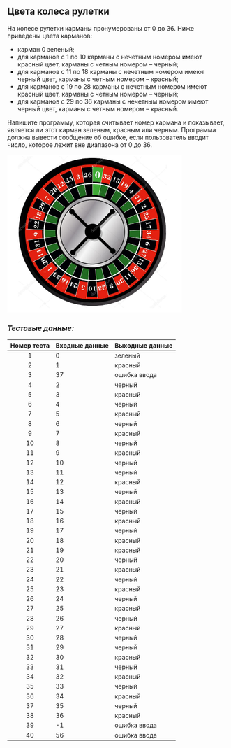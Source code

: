 ## Цвета колеса рулетки

На колесе рулетки карманы пронумерованы от 0 до 36. Ниже приведены цвета карманов:

- карман 0 зеленый;
- для карманов с 1 по 10 карманы с нечетным номером имеют красный цвет, карманы с четным номером – черный;
- для карманов с 11 по 18 карманы с нечетным номером имеют черный цвет, карманы с четным номером – красный;
- для карманов с 19 по 28 карманы с нечетным номером имеют красный цвет, карманы с четным номером – черный;
- для карманов с 29 по 36 карманы с нечетным номером имеют черный цвет, карманы с четным номером – красный.

Напишите программу, которая считывает номер кармана и показывает, является ли этот карман зеленым, красным или черным. Программа должна вывести сообщение об ошибке, если пользователь вводит число, которое лежит вне диапазона от 0 до 36.

<img src="/img/problem4.3.9.png" alt="Цвета колеса рулетки" width="400">

<br>

### *Тестовые данные:*

| Номер теста | Входные данные | Выходные данные |
|:-----------:|----------------|-----------------|
|      1      | 0              | зеленый         |
|      2      | 1              | красный         |
|      3      | 37             | ошибка ввода    |
|      4      | 2              | черный          |
|      5      | 3              | красный         |
|      6      | 4              | черный          |
|      7      | 5              | красный         |
|      8      | 6              | черный          |
|      9      | 7              | красный         |
|     10      | 8              | черный          |
|     11      | 9              | красный         |
|     12      | 10             | черный          |
|     13      | 11             | черный          |
|     14      | 12             | красный         |
|     15      | 13             | черный          |
|     16      | 14             | красный         |
|     17      | 15             | черный          |
|     18      | 16             | красный         |
|     19      | 17             | черный          |
|     20      | 18             | красный         |
|     21      | 19             | красный         |
|     22      | 20             | черный          |
|     23      | 21             | красный         |
|     24      | 22             | черный          |
|     25      | 23             | красный         |
|     26      | 24             | черный          |
|     27      | 25             | красный         |
|     28      | 26             | черный          |
|     29      | 27             | красный         |
|     30      | 28             | черный          |
|     31      | 29             | черный          |
|     32      | 30             | красный         |
|     33      | 31             | черный          |
|     34      | 32             | красный         |
|     35      | 33             | черный          |
|     36      | 34             | красный         |
|     37      | 35             | черный          |
|     38      | 36             | красный         |
|     39      | -1             | ошибка ввода    |
|     40      | 56             | ошибка ввода    |